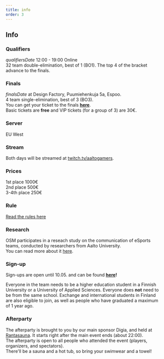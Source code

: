 ```yaml
---
title: info
order: 3
---
```


## Info

### Qualifiers

$qualifiersDate$ 12:00 - 19:00 Online  
32 team double-elimination, best of 1 (BO1). The top 4 of the bracket advance to the finals.

### Finals

$finalsDate$ at Design Factory, Puumiehenkuja 5a, Espoo.  
4 team single-elimination, best of 3 (BO3).  
You can get your ticket to the finals **[here](https://kide.app/events/ce22c41b-8133-4353-b3d1-ad7360ce9175)**.  
Basic tickets are **free** and VIP tickets (for a group of 3) are 30€.

### Server

EU West

### Stream

Both days will be streamed at [twitch.tv/aaltogamers](https://twitch.tv/aaltogamers).

### Prices

1st place 1000€  
2nd place 500€  
3-4th place 250€

### Rule

[Read the rules here](https://docs.google.com/document/d/1waaq1OgqcMJkLjUnUPSOOP2veuxfPzY9/edit?usp=sharing&ouid=105544790108138006577&rtpof=true&sd=true)

### Research

OSM participates in a reseach study on the communication of eSports teams, conducted by researchers from Aalto University.  
You can read more about it [here](https://docs.google.com/document/d/1igqIM28yewJ6KOqbOrDJ-MG5qXCz43BeE0lIpeGM-Wc/edit?usp=sharing).

### Sign-up

Sign-ups are open until 10.05. and can be found **[here](https://forms.gle/eNdR5P2SMZBWsvHK6)!**

Everyone in the team needs to be a higher education student in a Finnish University or a University of Applied Sciences. Everyone does **not** need to be from the same school. Exchange and international students in Finland are also eligible to join, as well as people who have graduated a maximum of 1 year ago.

### Afterparty

The afterparty is brought to you by our main sponsor Digia, and held at [Rantasauna](https://www.ayy.fi/fi/rantasauna). It starts right after the main event ends (about 22:00).  
The afterparty is open to all people who attended the event (players, organizers, and spectators).  
There'll be a sauna and a hot tub, so bring your swimwear and a towel!
